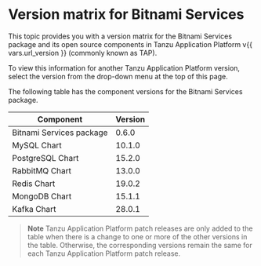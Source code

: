 # Version matrix for Bitnami Services

This topic provides you with a version matrix for the Bitnami Services package and its open source
components in Tanzu Application Platform v{{ vars.url_version }} (commonly known as TAP).

To view this information for another Tanzu Application Platform version, select the version from the
drop-down menu at the top of this page.

The following table has the component versions for the Bitnami Services package.

<!-- add patch updates in a new column -->

<table>
  <thead>
    <tr>
      <th>Component</th>
      <th>Version</th>
    </tr>
  </thead>
  <tbody>
    <tr>
      <td>Bitnami Services package</td>
      <td>0.6.0</td>
    </tr>
    <tr>
      <td>MySQL Chart</td>
      <td>10.1.0</td>
    </tr>
    <tr>
      <td>PostgreSQL Chart</td>
      <td>15.2.0</td>
    </tr>
    <tr>
      <td>RabbitMQ Chart</td>
      <td>13.0.0</td>
    </tr>
    <tr>
      <td>Redis Chart</td>
      <td>19.0.2</td>
    </tr>
    <tr>
      <td>MongoDB Chart</td>
      <td>15.1.1</td>
    </tr>
    <tr>
      <td>Kafka Chart</td>
      <td>28.0.1</td>
    </tr>
  </tbody>
</table>

> **Note** Tanzu Application Platform patch releases are only added to the table when there
> is a change to one or more of the other versions in the table. Otherwise, the corresponding
> versions remain the same for each Tanzu Application Platform patch release.